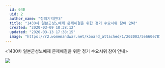 ```yaml
---
  id: 640
  uid: 2
  author_name: "정의기억연대"
  title: "1430차 일본군성노예제 문제해결을 위한 정기 수요시위 참여 안내"
  created: "2020-03-09 18:38:12"
  updated: "2020-03-13 17:38:15"
  image: "https://r2.womenandwar.net/kboard_attached/1/202003/5e660e78705395875928.jpg"
---
```

<1430차 일본군성노예제 문제해결을 위한 정기 수요시위 참여 안내>

 ![](https://r2.womenandwar.net/kboard_attached/1/202003/5e660e78705395875928.jpg)